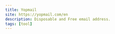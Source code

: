 ```yaml
---
title: Yopmail
site: https://yopmail.com/en
description: Disposable and Free email address.
tags: [tool]
---
```

